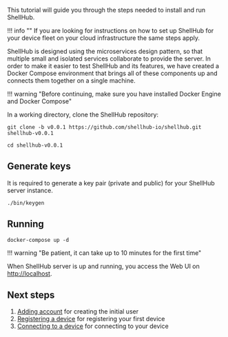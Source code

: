 This tutorial will guide you through the steps needed to install and
run ShellHub.

!!! info ""
    If you are looking for instructions on how to set up ShellHub for
    your device fleet on your cloud infrastructure the same steps apply.

ShellHub is designed using the microservices design pattern, so that multiple small 
and isolated services collaborate to provide the server.
In order to make it easier to test ShellHub and its features, we have created
a Docker Compose environment that brings all of these components up
and connects them together on a single machine.

!!! warning "Before continuing, make sure you have installed Docker Engine and Docker Compose"

In a working directory, clone the ShellHub repository:

```
git clone -b v0.0.1 https://github.com/shellhub-io/shellhub.git shellhub-v0.0.1
```

```
cd shellhub-v0.0.1
```

## Generate keys

It is required to generate a key pair (private and public) for your ShellHub server instance.

```
./bin/keygen
```

## Running

```
docker-compose up -d
```

!!! warning "Be patient, it can take up to 10 minutes for the first time"

When ShellHub server is up and running, you access the Web UI on [http://localhost](http://localhost).

## Next steps

1. [Adding account](guides/adding-account.md) for creating the initial user
2. [Registering a device](guides/registering-device.md) for registering your first device
3. [Connecting to a device](guides/connecting-device.md) for connecting to your device
